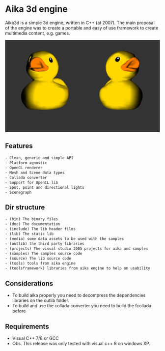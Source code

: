 # Aika 3d engine

Aika3d is a simple 3d engine, written in C++ (at 2007). The main proposal of the engine was to create a portable and easy of use framework to create multimedia content, e.g. games.

[![aika3d](https://github.com/erickjung/aika3d/blob/master/media/screenshot.png?raw=true)](#)

## Features

```
- Clean, generic and simple API
- Platform agnostic
- OpenGL renderer
- Mesh and Scene data types
- Collada converter
- Support for OpenIL lib
- Spot, point and directional lights
- Scenegraph
```

## Dir structure

```
- (bin) The binary files
- (doc) The documentation
- (include) The lib header files
- (lib) The static lib
- (media) some data assets to be used with the samples
- (outlib) the third party libraries
- (projects) The visual studio 2005 projects for aika and samples
- (samples) The samples source code
- (source) The lib source code
- (tools) tools from aika engine
- (toolsframework) libraries from aika engine to help on usability
```

## Considerations

- To build aika properly you need to decompress the dependencies libraries on the outlib folder.
- To build and use the collada converter you need to build the fcollada before

## Requirements

- Visual C++ 7/8 or GCC
- Obs. This release was only tested with visual c++ 8 on windows XP.
